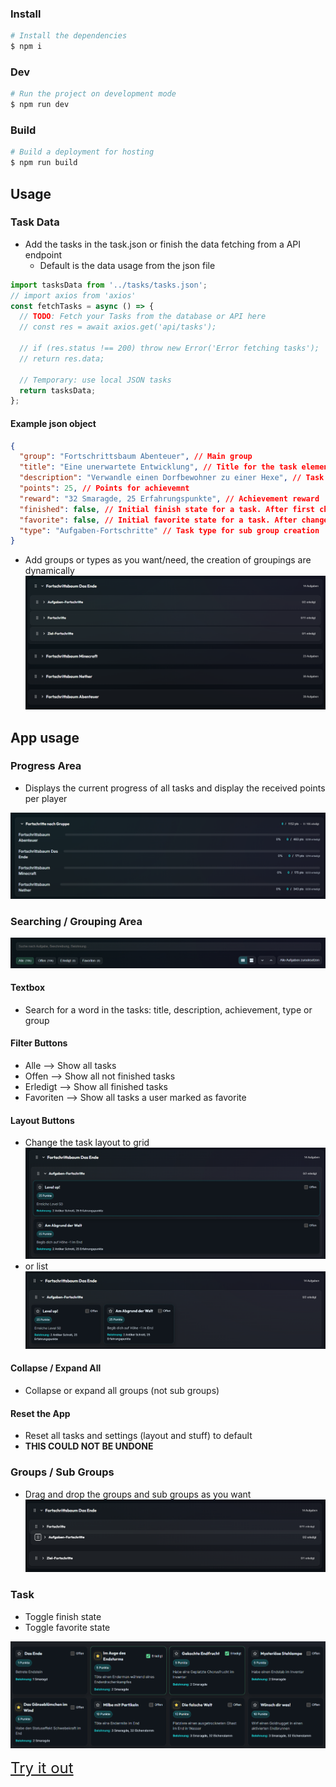### Install

```bash
# Install the dependencies
$ npm i
```

### Dev

```bash
# Run the project on development mode
$ npm run dev
```

### Build

```bash
# Build a deployment for hosting
$ npm run build
```

## Usage

### Task Data

- Add the tasks in the task.json or finish the data fetching from a API endpoint
  - Default is the data usage from the json file

```js
import tasksData from '../tasks/tasks.json';
// import axios from 'axios'
const fetchTasks = async () => {
  // TODO: Fetch your Tasks from the database or API here
  // const res = await axios.get('api/tasks');

  // if (res.status !== 200) throw new Error('Error fetching tasks');
  // return res.data;

  // Temporary: use local JSON tasks
  return tasksData;
};
```

#### Example json object

```json
{
  "group": "Fortschrittsbaum Abenteuer", // Main group
  "title": "Eine unerwartete Entwicklung", // Title for the task element
  "description": "Verwandle einen Dorfbewohner zu einer Hexe", // Task description to display on the task element
  "points": 25, // Points for achievemnt
  "reward": "32 Smaragde, 25 Erfahrungspunkte", // Achievement reward
  "finished": false, // Initial finish state for a task. After first change the states comes from the users localstorage
  "favorite": false, // Initial favorite state for a task. After change the states comes from the users localstorage
  "type": "Aufgaben-Fortschritte" // Task type for sub group creation
}
```

- Add groups or types as you want/need, the creation of groupings are dynamically
  ![alt text](/Readme-assets/dynamic_grouping.png)

## App usage

### Progress Area

- Displays the current progress of all tasks and display the received points per player

![alt text](./Readme-assets/progress.png)

### Searching / Grouping Area

![alt text](/Readme-assets/filtering.png)

#### Textbox

- Search for a word in the tasks: title, description, achievement, type or group

#### Filter Buttons

- Alle --> Show all tasks
- Offen --> Show all not finished tasks
- Erledigt --> Show all finished tasks
- Favoriten --> Show all tasks a user marked as favorite

#### Layout Buttons

- Change the task layout to grid
  ![alt text](/Readme-assets/list.png)
- or list
  ![alt text](/Readme-assets/grid.png)

#### Collapse / Expand All

- Collapse or expand all groups (not sub groups)

#### Reset the App

- Reset all tasks and settings (layout and stuff) to default
- <b> THIS COULD NOT BE UNDONE </b>

### Groups / Sub Groups

- Drag and drop the groups and sub groups as you want
  ![alt text](/Readme-assets/dragndrop.png)

### Task

- Toggle finish state
- Toggle favorite state

![alt text](/Readme-assets/task.png)

<a style="font-size: 24px;" target='_blank' href='https://dlds-achievement-tacker.netlify.app/'> Try it out </a>
